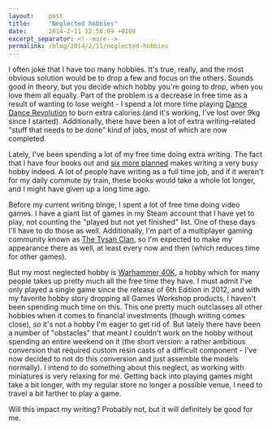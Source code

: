 ```yaml
---
layout:    post
title:     "Neglected hobbies"
date:      2014-2-11 12:56:09 +0100
excerpt_separator: <!--more-->
permalink: /blog/2014/2/11/neglected-hobbies
---
```


I often joke that I have too many hobbies. It's true, really, and the most obvious solution would be to drop a few and focus on the others. Sounds good in theory, but you decide which hobby you're going to drop, when you love them all equally. Part of the problem is a decrease in free time as a result of wanting to lose weight - I spend a lot more time playing [Dance Dance Revolution](http://en.wikipedia.org/wiki/Dance_Dance_Revolution) to burn extra calories (and it's working, I've lost over 9kg since I started). Additionally, there have been a lot of extra writing-related &quot;stuff that needs to be done&quot; kind of jobs, most of which are now completed.

<!--more-->
Lately, I've been spending a lot of my free time doing extra writing. The fact that I have four books out and [six more planned](https://www.jeroensteenbeeke.nl/note-current-projects/) makes writing a very busy hobby indeed. A lot of people have writing as a full time job, and if it weren't for my daily commute by train, these books would take a whole lot longer, and I might have given up a long time ago.

Before my current writing binge, I spent a lot of free time doing video games. I have a giant list of games in my Steam account that I have yet to play, not counting the &quot;played but not yet finished&quot; list. One of these days I'll have to do those as well. Additionally, I'm part of a multiplayer gaming community known as [The Tysan Clan](http://www.tysanclan.com/), so I'm expected to make my appearance there as well, at least every now and then (which reduces time for other games).

But my most neglected hobby is [Warhammer 40K](http://en.wikipedia.org/wiki/Warhammer_40,000), a hobby which for many people takes up pretty much all the free time they have. I must admit I've only played a single game since the release of 6th Edition in 2012, and with my favorite hobby story dropping all Games Workshop products, I haven't been spending much time on this. This one pretty much outclasses all other hobbies when it comes to financial investments (though writing comes close), so it's not a hobby I'm eager to get rid of. But lately there have been a number of &quot;obstacles&quot; that meant I couldn't work on the hobby without spending an entire weekend on it (the short version: a rather ambitious conversion that required custom resin casts of a difficult component - I've now decided to not do this conversion and just assemble the models normally). I intend to do something about this neglect, as working with miniatures is very relaxing for me. Getting back into playing games might take a bit longer, with my regular store no longer a possible venue, I need to travel a bit farther to play a game.

Will this impact my writing? Probably not, but it will definitely be good for me.